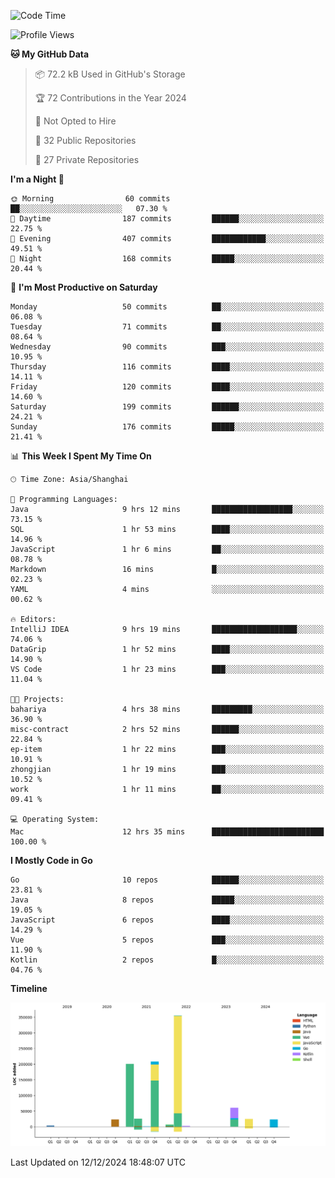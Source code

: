 <!--START_SECTION:waka-->
![Code Time](http://img.shields.io/badge/Code%20Time-2%2C972%20hrs%2010%20mins-blue)

![Profile Views](http://img.shields.io/badge/Profile%20Views-0-blue)

**🐱 My GitHub Data** 

> 📦 72.2 kB Used in GitHub's Storage 
 > 
> 🏆 72 Contributions in the Year 2024
 > 
> 🚫 Not Opted to Hire
 > 
> 📜 32 Public Repositories 
 > 
> 🔑 27 Private Repositories 
 > 
**I'm a Night 🦉** 

```text
🌞 Morning                60 commits          ██░░░░░░░░░░░░░░░░░░░░░░░   07.30 % 
🌆 Daytime                187 commits         ██████░░░░░░░░░░░░░░░░░░░   22.75 % 
🌃 Evening                407 commits         ████████████░░░░░░░░░░░░░   49.51 % 
🌙 Night                  168 commits         █████░░░░░░░░░░░░░░░░░░░░   20.44 % 
```
📅 **I'm Most Productive on Saturday** 

```text
Monday                   50 commits          ██░░░░░░░░░░░░░░░░░░░░░░░   06.08 % 
Tuesday                  71 commits          ██░░░░░░░░░░░░░░░░░░░░░░░   08.64 % 
Wednesday                90 commits          ███░░░░░░░░░░░░░░░░░░░░░░   10.95 % 
Thursday                 116 commits         ████░░░░░░░░░░░░░░░░░░░░░   14.11 % 
Friday                   120 commits         ████░░░░░░░░░░░░░░░░░░░░░   14.60 % 
Saturday                 199 commits         ██████░░░░░░░░░░░░░░░░░░░   24.21 % 
Sunday                   176 commits         █████░░░░░░░░░░░░░░░░░░░░   21.41 % 
```


📊 **This Week I Spent My Time On** 

```text
🕑︎ Time Zone: Asia/Shanghai

💬 Programming Languages: 
Java                     9 hrs 12 mins       ██████████████████░░░░░░░   73.15 % 
SQL                      1 hr 53 mins        ████░░░░░░░░░░░░░░░░░░░░░   14.96 % 
JavaScript               1 hr 6 mins         ██░░░░░░░░░░░░░░░░░░░░░░░   08.78 % 
Markdown                 16 mins             █░░░░░░░░░░░░░░░░░░░░░░░░   02.23 % 
YAML                     4 mins              ░░░░░░░░░░░░░░░░░░░░░░░░░   00.62 % 

🔥 Editors: 
IntelliJ IDEA            9 hrs 19 mins       ███████████████████░░░░░░   74.06 % 
DataGrip                 1 hr 52 mins        ████░░░░░░░░░░░░░░░░░░░░░   14.90 % 
VS Code                  1 hr 23 mins        ███░░░░░░░░░░░░░░░░░░░░░░   11.04 % 

🐱‍💻 Projects: 
bahariya                 4 hrs 38 mins       █████████░░░░░░░░░░░░░░░░   36.90 % 
misc-contract            2 hrs 52 mins       ██████░░░░░░░░░░░░░░░░░░░   22.84 % 
ep-item                  1 hr 22 mins        ███░░░░░░░░░░░░░░░░░░░░░░   10.91 % 
zhongjian                1 hr 19 mins        ███░░░░░░░░░░░░░░░░░░░░░░   10.52 % 
work                     1 hr 11 mins        ██░░░░░░░░░░░░░░░░░░░░░░░   09.41 % 

💻 Operating System: 
Mac                      12 hrs 35 mins      █████████████████████████   100.00 % 
```

**I Mostly Code in Go** 

```text
Go                       10 repos            ██████░░░░░░░░░░░░░░░░░░░   23.81 % 
Java                     8 repos             █████░░░░░░░░░░░░░░░░░░░░   19.05 % 
JavaScript               6 repos             ████░░░░░░░░░░░░░░░░░░░░░   14.29 % 
Vue                      5 repos             ███░░░░░░░░░░░░░░░░░░░░░░   11.90 % 
Kotlin                   2 repos             █░░░░░░░░░░░░░░░░░░░░░░░░   04.76 % 
```



**Timeline**

![Lines of Code chart](https://raw.githubusercontent.com/youtiaoguagua/youtiaoguagua/master/assets/bar_graph.png)


 Last Updated on 12/12/2024 18:48:07 UTC
<!--END_SECTION:waka-->